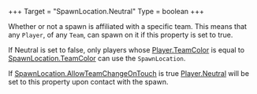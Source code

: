 +++
Target = "SpawnLocation.Neutral"
Type = boolean
+++

Whether or not a spawn is affiliated with a specific team. This means that any `Player`, of any `Team`, can spawn on it if this property is set to true.If Neutral is set to false, only players whose [Player.TeamColor](https://developer.roblox.com/api-reference/property/Player/TeamColor) is equal to [SpawnLocation.TeamColor](https://developer.roblox.com/api-reference/property/SpawnLocation/TeamColor) can use the `SpawnLocation`.If [SpawnLocation.AllowTeamChangeOnTouch](https://developer.roblox.com/api-reference/property/SpawnLocation/AllowTeamChangeOnTouch) is true [Player.Neutral](https://developer.roblox.com/api-reference/property/Player/Neutral) will be set to this property upon contact with the spawn.